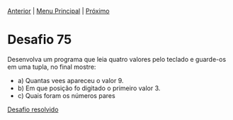 [Anterior](Desafio074.md) | [Menu Principal](/README.md/) | [Próximo](Desafio076.md)  

# Desafio 75  
  
Desenvolva um programa que leia quatro valores pelo teclado e guarde-os em uma tupla, no final mostre:  
- a) Quantas vees apareceu o valor 9.  
- b) Em que posição fo digitado o primeiro valor 3.  
- c) Quais foram os números pares

[Desafio resolvido](/Desafios/desafio075.py/)